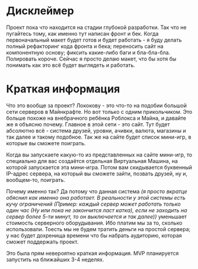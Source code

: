 # Дисклеймер

Проект пока что находится на стадии глубокой разработки. Так что не пугайтесь тому, как именно тут написан фронт и бек. Когда первоначальный макет будет готов и будет работать - я буду делать полный рефакторинг кода фронта и бека; переносить сайт на компонентную основу; фиксить какие-либо баги и бла-бла-бла. Полировать короче. Сейчас я просто делаю макет, что бы хотя бы понимать как это всё будет выглядеть и работать.

# Краткая информация

Что это вообще за проект? Лококову - это что-то на подобии большой сети серверов в Майнкрафте. Но вот только с одним прикольчиком. Это больше похоже на внебрачного ребёнка Роблокса и Майна, и давайте же я объясню почему. Главное в этой сети - это сайт. Тут будет абсолютно всё - система друзей, уровни, ачивки, валюта, магазины и так далее и такому подобное. Так же на сайте будет список мини-игр, в которые вы сможете поиграть.

Когда вы запускаете какую-то из представленных на сайте мини-игр, то специально для вас создаётся отдельная Виртуальная Машина, на которой запускается эта мини-игра. Потом вам скидывается буквенный IP-адрес сервера, на который вы сможете зайти, позвать друзей, ну и, вообщем-то, поиграть.

Почему именно так? Да потому что данная система *(я просто вкратце обяснил как именно она работает. В реальности у этой системы есть кучу ограничений (Пример: каждый сервер может работать только один час (Ну или пока не закончится ласт катка), если не заходить на сервер более 5-ти минут, то он выключается и так далее))* уменьшает стоимость серверного оборудывания. Ибо платим мы за то, сколько использовали. Тоесть мы не будем тратить деньги на простой сервера; у нас будет дохренища времени что бы набрать аудиторию, которая сможет поддержать проект.

Это была прям невероятно краткая информация. MVP планируется запустить на ближайших 3-4 неделях.